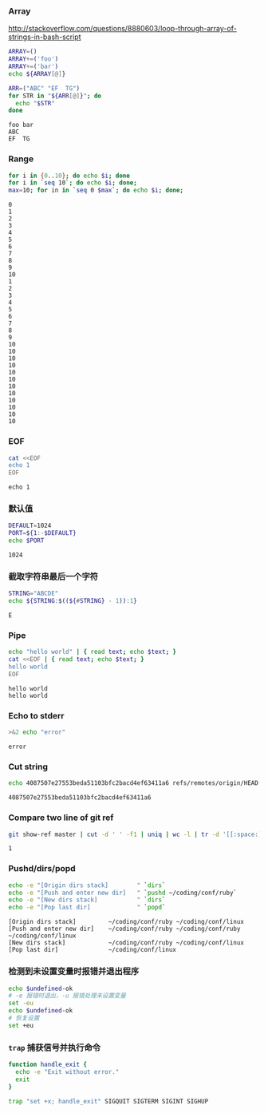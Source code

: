 
### Array
http://stackoverflow.com/questions/8880603/loop-through-array-of-strings-in-bash-script


```bash
ARRAY=()
ARRAY+=('foo')
ARRAY+=('bar')
echo ${ARRAY[@]}

ARR=("ABC" "EF  TG")
for STR in "${ARR[@]}"; do
  echo "$STR"
done
```

    foo bar
    ABC
    EF  TG


### Range


```bash
for i in {0..10}; do echo $i; done
for i in `seq 10`; do echo $i; done;
max=10; for in in `seq 0 $max`; do echo $i; done;
```

    0
    1
    2
    3
    4
    5
    6
    7
    8
    9
    10
    1
    2
    3
    4
    5
    6
    7
    8
    9
    10
    10
    10
    10
    10
    10
    10
    10
    10
    10
    10
    10


### EOF


```bash
cat <<EOF
echo 1
EOF
```

    echo 1


### 默认值


```bash
DEFAULT=1024
PORT=${1:-$DEFAULT}
echo $PORT
```

    1024


### 截取字符串最后一个字符


```bash
STRING="ABCDE"
echo ${STRING:$((${#STRING} - 1)):1}
```

    E


### Pipe


```bash
echo "hello world" | { read text; echo $text; }
cat <<EOF | { read text; echo $text; }
hello world
EOF
```

    hello world
    hello world


### Echo to stderr


```bash
>&2 echo "error"
```

    error


### Cut string


```bash
echo 4087507e27553beda51103bfc2bacd4ef63411a6 refs/remotes/origin/HEAD | cut -d ' ' -f1
```

    4087507e27553beda51103bfc2bacd4ef63411a6


### Compare two line of git ref


```bash
git show-ref master | cut -d ' ' -f1 | uniq | wc -l | tr -d '[[:space:]]'
```

    1

### Pushd/dirs/popd


```bash
echo -e "[Origin dirs stack]        " `dirs`
echo -e "[Push and enter new dir]   " `pushd ~/coding/conf/ruby`
echo -e "[New dirs stack]           " `dirs`
echo -e "[Pop last dir]             " `popd`
```

    [Origin dirs stack]         ~/coding/conf/ruby ~/coding/conf/linux
    [Push and enter new dir]    ~/coding/conf/ruby ~/coding/conf/ruby ~/coding/conf/linux
    [New dirs stack]            ~/coding/conf/ruby ~/coding/conf/linux
    [Pop last dir]              ~/coding/conf/linux


### 检测到未设置变量时报错并退出程序


```bash
echo $undefined-ok
# -e 报错时退出，-u 报错处理未设置变量
set -eu
echo $undefined-ok
# 恢复设置
set +eu
```

### `trap` 捕获信号并执行命令


```bash
function handle_exit {
  echo -e "Exit without error."
  exit
}

trap "set +x; handle_exit" SIGQUIT SIGTERM SIGINT SIGHUP
```
